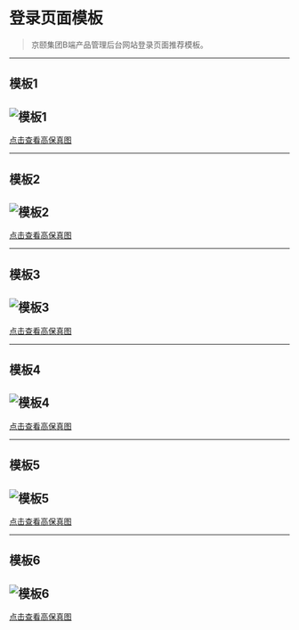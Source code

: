 登录页面模板
===
> 京颐集团B端产品管理后台网站登录页面推荐模板。

***
## 模板1
![模板1](/img/login11.jpg)
---
[点击查看高保真图](/img/login1.jpg)

***
## 模板2
![模板2](/img/login22.jpg)
---
[点击查看高保真图](/img/login2.jpg)

***
## 模板3
![模板3](/img/login33.jpg)
---
[点击查看高保真图](/img/login3.jpg)

***
## 模板4
![模板4](/img/login44.jpg)
---
[点击查看高保真图](/img/login4.jpg)

***
## 模板5
![模板5](/img/login55.jpg)
---
[点击查看高保真图](/img/login5.jpg)

***
## 模板6
![模板6](/img/login66.jpg)
---
[点击查看高保真图](/img/login6.jpg)
